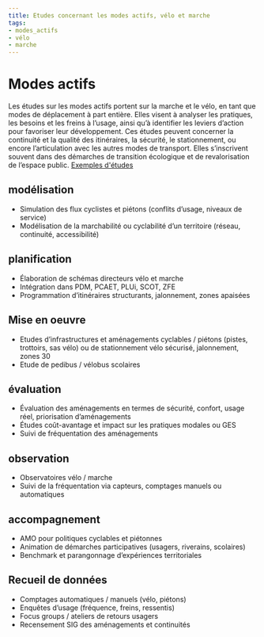 ```yaml
---
title: Etudes concernant les modes actifs, vélo et marche 
tags:
- modes_actifs
- vélo
- marche
---
```

# Modes actifs
Les études sur les modes actifs portent sur la marche et le vélo, en tant que modes de déplacement à part entière. Elles visent à analyser les pratiques, les besoins et les freins à l’usage, ainsi qu’à identifier les leviers d’action pour favoriser leur développement. Ces études peuvent concerner la continuité et la qualité des itinéraires, la sécurité, le stationnement, ou encore l’articulation avec les autres modes de transport. Elles s’inscrivent souvent dans des démarches de transition écologique et de revalorisation de l’espace public. 
[Exemples d'études](https://documentsmarches.francemobilites.fr/Search/?sort=score&sortOrder=desc&highlight=true&facet=true&r=1&f_type=DOCUMENT&f_property.FMCode.PublicContractClass.natureOfPrestations_string=Etude%20service&l_property.FMCode.PublicContractClass.natureOfPrestations_string=25&l_property.FMCode.PublicContractClass.metierIndex_string=35&text=modes%20actifs%2Fv%C3%A9lo%2Fmarche&f_property.FMCode.PublicContractClass.metierIndex_string=Circulation%20douce&f_property.FMCode.PublicContractClass.metierIndex_string=Circulation%20cyclable&f_property.FMCode.PublicContractClass.metierIndex_string=Eco-mobilit%C3%A9&f_property.FMCode.PublicContractClass.metierIndex_string=Plan%20de%20d%C3%A9placement%20cyclable)

## modélisation
- Simulation des flux cyclistes et piétons (conflits d’usage, niveaux de service)
- Modélisation de la marchabilité ou cyclabilité d’un territoire (réseau, continuité, accessibilité)

## planification
- Élaboration de schémas directeurs vélo et marche
- Intégration dans PDM, PCAET, PLUi, SCOT, ZFE
- Programmation d’itinéraires structurants, jalonnement, zones apaisées

## Mise en oeuvre
- Etudes d’infrastructures et aménagements cyclables / piétons (pistes, trottoirs, sas vélo)
ou de stationnement vélo sécurisé, jalonnement, zones 30
- Etude de pedibus / vélobus scolaires

## évaluation
- Évaluation des aménagements en termes de sécurité, confort, usage réel, priorisation d’aménagements
- Études coût-avantage et impact sur les pratiques modales ou GES
- Suivi de fréquentation des aménagements

## observation
- Observatoires vélo / marche
- Suivi de la fréquentation via capteurs, comptages manuels ou automatiques

## accompagnement
- AMO pour politiques cyclables et piétonnes
- Animation de démarches participatives (usagers, riverains, scolaires)
- Benchmark et parangonnage d’expériences territoriales

## Recueil de données
- Comptages automatiques / manuels (vélo, piétons)
- Enquêtes d’usage (fréquence, freins, ressentis)
- Focus groups / ateliers de retours usagers
- Recensement SIG des aménagements et continuités
